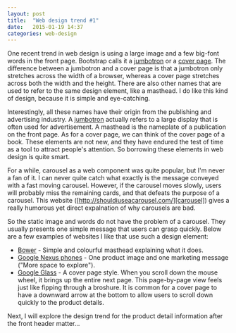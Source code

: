 ```yaml
---
layout: post
title:  "Web design trend #1"
date:   2015-01-19 14:37
categories: web-design
---
```


One recent trend in web design is using a large image and a few big-font words
in the front page. Bootstrap calls it a [jumbotron][bootstrap-jumbotron] or a
[cover page][bootstrap-cover-page]. The difference between a jumbotron and a
cover page is that a jumbotron only stretches across the width of a browser,
whereas a cover page stretches across both the width and the height. There are
also other names that are used to refer to the same design element, like a
masthead. I do like this kind of design, because it is simple and eye-catching.

Interestingly, all these names have their origin from the publishing and
advertising industry. A [jumbotron][jumbotron-wiki] actually refers to a large
display that is often used for advertisement. A masthead is the nameplate of a
publication on the front page. As for a cover page, we can think of the cover
page of a book. These elements are not new, and they have endured the test of
time as a tool to attract people's attention. So borrowing these elements in web
design is quite smart.

For a while, carousel as a web component was quite popular, but I'm never a fan of it.
I can never quite catch what exactly is the message conveyed with a fast moving
carousel. However, if the carousel moves slowly, users will probably miss the
remaining cards, and that defeats the purpose of a carousel. This
website ([http://shouldiuseacarousel.com/][carousel])
gives a really humorous yet direct expalnation of why carousels are bad. 

So the static image and words do not have the problem of a carousel. They
usually presents one simple message that users can grasp quickly. Below are a
few examples of websites I like that use such a design element:

* [Bower](http://bower.io/) - Simple and colourful masthead explaining what it
  does.
* [Google Nexus phones](http://www.google.com/nexus/6/) - One product image and
  one marketing message ("More space to explore").
* [Google Glass](https://www.google.com/glass/start/) - A cover page style. When
  you scroll down the mouse wheel, it brings up the entire next page. This
  page-by-page view feels just like fipping through a broshure. It is common
  for a
  cover page to have a downward arrow at the bottom to allow users to scroll
  down quickly to the product details.

Next, I will explore the design trend for the product detail information after the front header matter...

[bootstrap-cover-page]: http://getbootstrap.com/examples/cover/ 
[bootstrap-jumbotron]: http://getbootstrap.com/examples/jumbotron/
[jumbotron-wiki]: http://en.wikipedia.org/wiki/Jumbotron
[carousel]: http://shouldiuseacarousel.com/
